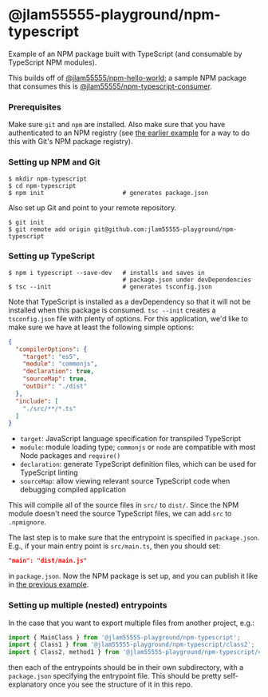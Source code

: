 # @jlam55555-playground/npm-typescript
Example of an NPM package built with TypeScript (and consumable by TypeScript NPM modules).

This builds off of [@jlam55555/npm-hello-world][1]; a sample NPM package that consumes this is [@jlam55555/npm-typescript-consumer][2].

### Prerequisites
Make sure `git` and `npm` are installed. Also make sure that you have authenticated to an NPM registry (see [the earlier example][1] for a way to do this with Git's NPM package registry).

### Setting up NPM and Git
```shell script
$ mkdir npm-typescript
$ cd npm-typescript
$ npm init                      # generates package.json
```
Also set up Git and point to your remote repository.
```shell script
$ git init
$ git remote add origin git@github.com:jlam55555-playground/npm-typescript
```

### Setting up TypeScript
```shell script
$ npm i typescript --save-dev   # installs and saves in
                                # package.json under devDependencies
$ tsc --init                    # generates tsconfig.json
```
Note that TypeScript is installed as a devDependency so that it will not be installed when this package is consumed. `tsc --init` creates a `tsconfig.json` file with plenty of options. For this application, we'd like to make sure we have at least the following simple options:
```json
{
  "compilerOptions": {
    "target": "es5",
    "module": "commonjs",
    "declaration": true,
    "sourceMap": true,
    "outDir": "./dist"
  },
  "include": [
    "./src/**/*.ts"
  ]
}
```
- `target`: JavaScript language specification for transpiled TypeScript
- `module`: module loading type; `commonjs` or `node` are compatible with most Node packages and `require()`
- `declaration`: generate TypeScript definition files, which can be used for TypeScript linting
- `sourceMap`: allow viewing relevant source TypeScript code when debugging compiled application

This will compile all of the source files in `src/` to `dist/`. Since the NPM module doesn't need the source TypeScript files, we can add `src` to `.npmignore`.

The last step is to make sure that the entrypoint is specified in `package.json`. E.g., if your main entry point is `src/main.ts`, then you should set:
```json
"main": "dist/main.js"
```
in `package.json`. Now the NPM package is set up, and you can publish it like in [the previous example][1].

### Setting up multiple (nested) entrypoints
In the case that you want to export multiple files from another project, e.g.:
```js
import { MainClass } from '@jlam55555-playground/npm-typescript';
import { Class1 } from '@jlam55555-playground/npm-typescript/class2';
import { Class2, method1 } from '@jlam55555-playground/npm-typescript/class3';
```
then each of the entrypoints should be in their own subdirectory, with a `package.json` specifying the entrypoint file. This should be pretty self-explanatory once you see the structure of it in this repo.

[1]: https://www.github.com/jlam55555-playground/npm-hello-world
[2]: https://www.github.com/jlam55555-playground/npm-typescript-consumer
